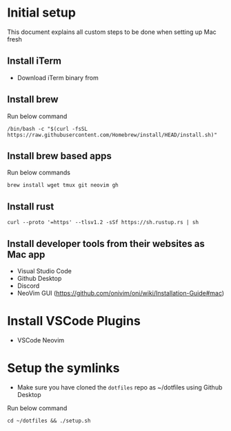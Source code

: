 # Initial setup

This document explains all custom steps to be done when setting up Mac fresh

## Install iTerm

* Download iTerm binary from 
## Install brew
Run below command

`
/bin/bash -c "$(curl -fsSL https://raw.githubusercontent.com/Homebrew/install/HEAD/install.sh)"
`

## Install brew based apps

Run below commands

`
brew install wget tmux git neovim gh
`

## Install rust

`
curl --proto '=https' --tlsv1.2 -sSf https://sh.rustup.rs | sh
`

## Install developer tools from their websites as Mac app
* Visual Studio Code
* Github Desktop
* Discord
* NeoVim GUI (https://github.com/onivim/oni/wiki/Installation-Guide#mac)

# Install VSCode Plugins
* VSCode Neovim 

# Setup the symlinks

* Make sure you have cloned the `dotfiles` repo as ~/dotfiles using Github Desktop

Run below command

`
cd ~/dotfiles && ./setup.sh
`